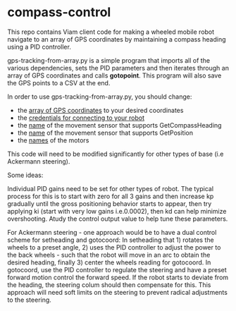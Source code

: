# compass-control

This repo contains Viam client code for making a wheeled mobile robot navigate to an array of GPS coordinates by maintaining a compass heading using a PID controller.

gps-tracking-from-array.py is a simple program that imports all of the various dependencies, sets the PID parameters and then iterates through an array of GPS coordinates and calls **gotopoint**. This program will also save the GPS points to a CSV at the end.

In order to use gps-tracking-from-array.py, you should change:

- the [array of GPS coordinates](https://github.com/chris-viam/compass-control/blob/437d096799c35394b0fcf4662268a316d8269c72/gps-tracking-from-array.py#L21-L30) to your desired coordinates
- the [credentials for connecting to your robot](https://github.com/chris-viam/compass-control/blob/437d096799c35394b0fcf4662268a316d8269c72/gps-tracking-from-array.py#L37-L38)
- the [name](https://github.com/chris-viam/compass-control/blob/437d096799c35394b0fcf4662268a316d8269c72/gps-tracking-from-array.py#L50) of the movement sensor that supports GetCompassHeading
- the [name](https://github.com/chris-viam/compass-control/blob/437d096799c35394b0fcf4662268a316d8269c72/gps-tracking-from-array.py#L53) of the movement sensor that supports GetPosition
- the [names](https://github.com/chris-viam/compass-control/blob/437d096799c35394b0fcf4662268a316d8269c72/boxbot.py#L10-L13) of the motors

This code will need to be modified significantly for other types of base (i.e Ackermann steering).

Some ideas:

Individual PID gains need to be set for other types of robot. The typical process for this is to start with zero for all 3 gains and then increase kp gradually until the gross positioning behavior starts to appear, then try applying ki (start with very low gains i.e.0.0002), then kd can help minimize overshooting. Atudy the control output value to help tune these parameters. 

For Ackermann steering - one approach would be to have a dual control scheme for setheading and gotocoord:
In setheading that 1) rotates the wheels to a preset angle, 2) uses the PID controller to adjust the power to the back wheels - such that the robot will move in an arc to obtain the desired heading, finally 3) center the wheels reading for gotocoord.
In gotocoord, use the PID controller to regulate the steering and have a preset forward motion control the forward speed. If the robot starts to deviate from the heading, the steering colum should then compensate for this. This approach will need soft limits on the steering to prevent radical adjustments to the steering. 
